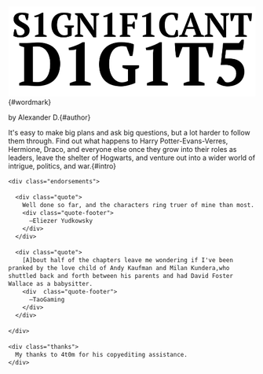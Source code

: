 ![](img/sd.png){#wordmark}

by Alexander D.{#author}

It's easy to make big plans and ask big questions, but a lot harder to follow them through.  Find out what happens to Harry Potter-Evans-Verres, Hermione, Draco, and everyone else once they grow into their roles as leaders, leave the shelter of Hogwarts, and venture out into a wider world of intrigue, politics, and war.{#intro}

    <div class="endorsements">

      <div class="quote">
        Well done so far, and the characters ring truer of mine than most.
        <div class="quote-footer">
          —Eliezer Yudkowsky
        </div>
      </div>

      <div class="quote">
        [A]bout half of the chapters leave me wondering if I've been pranked by the love child of Andy Kaufman and Milan Kundera,who shuttled back and forth between his parents and had David Foster Wallace as a babysitter.
        <div  class="quote-footer">
          —TaoGaming
        </div>
      </div>

    </div>

    <div class="thanks">
      My thanks to 4t0m for his copyediting assistance.
    </div>